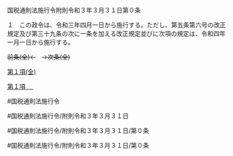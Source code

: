 国税通則法施行令附則令和３年３月３１日第０条

１　この政令は、令和三年四月一日から施行する。ただし、第五条第六号の改正規定及び第三十九条の次に一条を加える改正規定並びに次項の規定は、令和四年一月一日から施行する。

~~前条(全)←~~　~~→次条(全)~~

[第１項(全)](国税通則法施行＿令附則令和３年３月３１日第０条第１項_.md)  

[第１項 　 ](国税通則法施行＿令附則令和３年３月３１日第０条第１項.md)  

#国税通則法施行令

#国税通則法施行令/附則令和３年３月３１日

#国税通則法施行令/附則令和３年３月３１日/第０条

#国税通則法施行令/附則令和３年３月３１日/第０条


